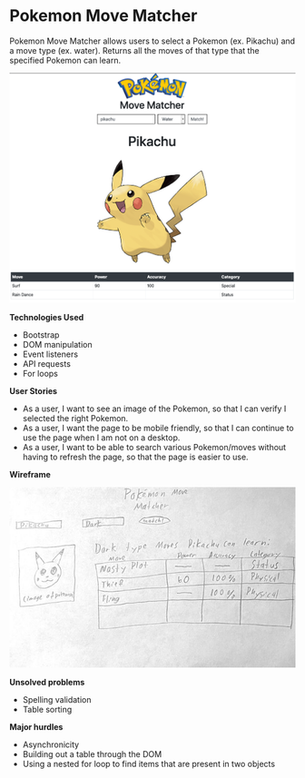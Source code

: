 # Pokemon Move Matcher
Pokemon Move Matcher allows users to select a Pokemon (ex. Pikachu) and a move type (ex. water). Returns all the moves of that type that the specified Pokemon can learn.

![app screenshot](https://github.com/howardnguyen714/pokemon-move-matcher/blob/main/images/app-screenshot.png)

**Technologies Used**

* Bootstrap
* DOM manipulation
* Event listeners
* API requests
* For loops

**User Stories**

* As a user, I want to see an image of the Pokemon, so that I can verify I selected the right Pokemon.
* As a user, I want the page to be mobile friendly, so that I can continue to use the page when I am not on a desktop.
* As a user, I want to be able to search various Pokemon/moves without having to refresh the page, so that the page is easier to use.

**Wireframe**

![wireframe image](https://github.com/howardnguyen714/pokemon-move-matcher/blob/main/images/wireframe.jpg)

**Unsolved problems**

* Spelling validation
* Table sorting

**Major hurdles**

* Asynchronicity
* Building out a table through the DOM
* Using a nested for loop to find items that are present in two objects